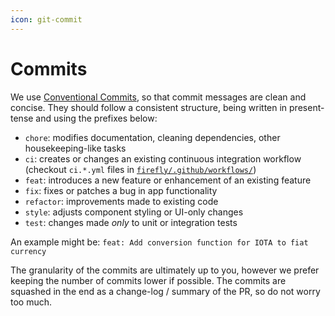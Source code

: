 ```yaml
---
icon: git-commit
---
```


# Commits

We use [Conventional Commits](https://www.conventionalcommits.org/en/v1.0.0/), so that commit messages are clean and concise. They should follow a consistent structure, being written in present-tense and using the prefixes below:

- `chore`: modifies documentation, cleaning dependencies, other housekeeping-like tasks
- `ci`: creates or changes an existing continuous integration workflow (checkout `ci.*.yml` files in [`firefly/.github/workflows/`](https://github.com/iotaledger/firefly/tree/develop/.github/workflows))
- `feat`: introduces a new feature or enhancement of an existing feature
- `fix`: fixes or patches a bug in app functionality
- `refactor`: improvements made to existing code
- `style`: adjusts component styling or UI-only changes
- `test`: changes made _only_ to unit or integration tests

An example might be: `feat: Add conversion function for IOTA to fiat currency`

The granularity of the commits are ultimately up to you, however we prefer keeping the number of commits lower if possible. The commits are squashed in the end as a change-log / summary of the PR, so do not worry too much.
